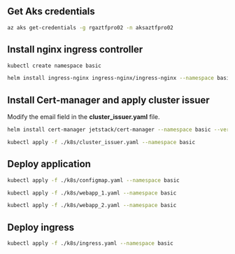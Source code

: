 ## Get Aks credentials

```bash
az aks get-credentials -g rgaztfpro02 -n aksaztfpro02
```

## Install nginx ingress controller

```bash
kubectl create namespace basic
```

```bash
helm install ingress-nginx ingress-nginx/ingress-nginx --namespace basic --values ./values/nginx_ingress_values.yaml
```

## Install Cert-manager and apply cluster issuer

Modify the email field in the <b>cluster_issuer.yaml</b> file.

```bash
helm install cert-manager jetstack/cert-manager --namespace basic --version v1.11.0 --values ./values/cert_manager_values.yaml
```

```bash
kubectl apply -f ./k8s/cluster_issuer.yaml --namespace basic
```

## Deploy application

```bash
kubectl apply -f ./k8s/configmap.yaml --namespace basic
```

```bash
kubectl apply -f ./k8s/webapp_1.yaml --namespace basic
```

```bash
kubectl apply -f ./k8s/webapp_2.yaml --namespace basic
```

## Deploy ingress

```bash
kubectl apply -f ./k8s/ingress.yaml --namespace basic
```
